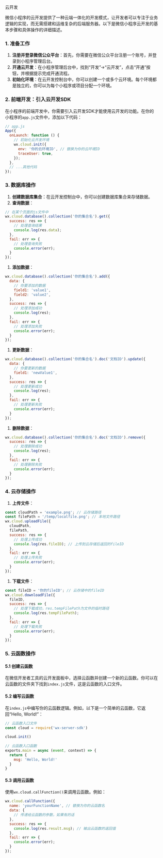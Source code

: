 云开发

微信小程序的云开发提供了一种云端一体化的开发模式，让开发者可以专注于业务逻辑的实现，而无需搭建和运维复杂的后端服务器。以下是微信小程序云开发的基本步骤和具体操作的详细描述。

### 1. 准备工作

1. **注册并登录微信公众平台**：首先，你需要在微信公众平台注册一个账号，并登录到小程序管理后台。
2. **开通云开发**：在小程序管理后台中，找到“开发”->“云开发”，点击“开通”按钮，并根据提示完成开通流程。
3. **初始化环境**：在云开发控制台中，你可以创建一个或多个云环境。每个环境都是独立的，你可以为每个小程序或项目分配一个环境。

### 2. 前端开发：引入云开发SDK

在小程序的前端开发中，你需要引入云开发SDK才能使用云开发的功能。在你的小程序的`app.js`文件中，添加以下代码：

```javascript
// app.js  
App({  
  onLaunch: function () {  
    // 初始化云开发环境  
    wx.cloud.init({  
      env: '你的云环境ID', // 替换为你的云环境ID  
      traceUser: true,  
    });  
  },  
  // ...其他代码  
});
```

### 3. 数据库操作

1. **创建数据库集合**：在云开发控制台中，你可以创建数据库集合来存储数据。
2. **查询数据**：

```javascript
// 在某个页面的js文件中  
wx.cloud.database().collection('你的集合名').get({  
  success: res => {  
    // 处理查询结果  
    console.log(res.data);  
  },  
  fail: err => {  
    // 处理查询失败  
    console.error(err);  
  }  
});
```

1. **添加数据**：

```javascript
wx.cloud.database().collection('你的集合名').add({  
  data: {  
    // 你要添加的数据  
    field1: 'value1',  
    field2: 'value2',  
  },  
  success: res => {  
    // 处理添加成功  
    console.log(res);  
  },  
  fail: err => {  
    // 处理添加失败  
    console.error(err);  
  }  
});
```

1. **更新数据**：

```javascript
wx.cloud.database().collection('你的集合名').doc('文档ID').update({  
  data: {  
    // 你要更新的数据  
    field1: 'newValue1',  
  },  
  success: res => {  
    // 处理更新成功  
    console.log(res);  
  },  
  fail: err => {  
    // 处理更新失败  
    console.error(err);  
  }  
});
```

1. **删除数据**：

```javascript
wx.cloud.database().collection('你的集合名').doc('文档ID').remove({  
  success: res => {  
    // 处理删除成功  
    console.log(res);  
  },  
  fail: err => {  
    // 处理删除失败  
    console.error(err);  
  }  
});
```

### 4. 云存储操作

1. **上传文件**：

```javascript
const cloudPath = 'example.png'; // 云存储路径  
const filePath = '/temp/localfile.png'; // 本地文件路径  
wx.cloud.uploadFile({  
  cloudPath,  
  filePath,  
  success: res => {  
    // 处理上传成功  
    console.log(res.fileID); // 上传到云存储后返回的fileID  
  },  
  fail: err => {  
    // 处理上传失败  
    console.error(err);  
  }  
});
```

1. **下载文件**：

```javascript
const fileID = '你的fileID'; // 云存储中的fileID  
wx.cloud.downloadFile({  
  fileID,  
  success: res => {  
    // 处理下载成功，res.tempFilePath为文件的临时路径  
    console.log(res.tempFilePath);  
  },  
  fail: err => {  
    // 处理下载失败  
    console.error(err);  
  }  
});
```

### 5. 云函数操作

#### 5.1 创建云函数

在微信开发者工具的云开发面板中，选择云函数并创建一个新的云函数。你可以在云函数的文件夹下找到`index.js`文件，这是云函数的入口文件。

#### 5.2 编写云函数

在`index.js`中编写你的云函数逻辑。例如，以下是一个简单的云函数，它返回“Hello, World!”：

```javascript
// 云函数入口文件  
const cloud = require('wx-server-sdk')  
  
cloud.init()  
  
// 云函数入口函数  
exports.main = async (event, context) => {  
  return {  
    msg: 'Hello, World!'  
  }  
}
```

#### 5.3 调用云函数

使用`wx.cloud.callFunction()`来调用云函数。例如：

```javascript
wx.cloud.callFunction({  
  name: 'yourFunctionName', // 替换为你的云函数名  
  data: {  
    // 传递给云函数的参数，如果有的话  
  },  
  success: res => {  
    console.log(res.result.msg); // 输出云函数的返回值  
  },  
  fail: err => {  
    console.error(err);  
  }  
});
```

